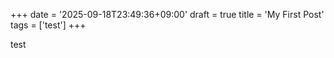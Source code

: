 +++
date = '2025-09-18T23:49:36+09:00'
draft = true
title = 'My First Post'
tags = ['test']
+++

test
